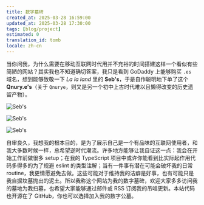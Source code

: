 ```yaml
---
title: 数字墓碑
created_at: 2025-03-28 16:59:00
updated_at: 2025-03-28 17:30:00
tags: [blog/project]
estimated: 0
translation_id: tomb
locale: zh-cn
---
```


当你问我，为什么需要在移动互联网时代用并不充裕的时间搭建这样一个看似有些简陋的网站？其实我也不知道确切答案，我只是看到 GoDaddy 上能够购买 `.es` 域名，想到能够致敬一下 *La la land* 里的 **Seb's**，于是自作聪明地下单了这个 **Qnury.e's**（关于 `Qnurye`，则又是另一个初中上古时代难以且懒得改变的历史遗留产物）。

![Seb's](/assets/sebs.png)

![Seb's](/assets/sebs.png)

![Seb's](/assets/sebs.png)

自审良久，我想我的根本目的，是为了展示自己是一个有品味的互联网使用者，和我大多数时候一样，总希望逆时代潮流。许多地方能够让我自证这一点：我会在开始工作前做很多 setup；在我的 TypeScript 项目中或许你能看到比实际起作用代码多得多的为了规避 eslint 的类型注解；当有一件事有潜在可能会破坏我的日常 routine，我更情愿避免去做。这些可能对于维持我的洁癖是好事，也有可能只是我自掘坟墓抛出的泥土。所以我称这个网站为我的数字墓碑，欢迎大家多多访问我的墓地为我扫墓，也希望大家能够通过邮件或 RSS 订阅我的吊唁更新。本站代码也开源在了 GitHub，你也可以选择加入我的数字公墓。
